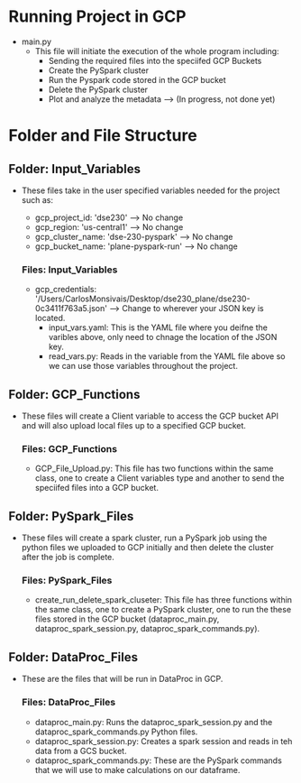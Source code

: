 # Running Project in GCP
* main.py
    * This file will initiate the execution of the whole program including:
        - Sending the required files into the speciifed GCP Buckets
        - Create the PySpark cluster
        - Run the Pyspark code stored in the GCP bucket
        - Delete the PySpark cluster
        - Plot and analyze the metadata --> (In progress, not done yet)

# Folder and File Structure
## Folder: Input_Variables
* These files take in the user specified variables needed for the project such as:
    * gcp_project_id: 'dse230' --> No change
    * gcp_region: 'us-central1' --> No change
    * gcp_cluster_name: 'dse-230-pyspark' --> No change
    * gcp_bucket_name: 'plane-pyspark-run' --> No change 

    ### Files: Input_Variables  
    * gcp_credentials: '/Users/CarlosMonsivais/Desktop/dse230_plane/dse230-0c3411f763a5.json' --> Change to wherever your JSON key is located.
        * input_vars.yaml: This is the YAML file where you deifne the varibles above, only need to chnage the location of the JSON key.
        * read_vars.py: Reads in the variable from the YAML file above so we can use those variables throughout the project.

## Folder: GCP_Functions
* These files will create a Client variable to access the GCP bucket API and will also upload local files up to a specified GCP bucket.

    ### Files: GCP_Functions
    * GCP_File_Upload.py: This file has two functions within the same class, one to create a Client variables type and another to send the speciifed files into
    a GCP bucket.

## Folder: PySpark_Files
* These files will create a spark cluster, run a PySpark job using the python files we uploaded to GCP initially and then delete the cluster after the job is complete.

    ### Files: PySpark_Files
    * create_run_delete_spark_cluseter: This file has three functions within the same class, one to create a PySpark cluster, one to run the these files stored in the GCP bucket (dataproc_main.py, dataproc_spark_session.py, dataproc_spark_commands.py).

## Folder: DataProc_Files
* These are the files that will be run in DataProc in GCP.

    ### Files: DataProc_Files
    * dataproc_main.py: Runs the dataproc_spark_session.py and the dataproc_spark_commands.py Python files.
    * dataproc_spark_session.py: Creates a spark session and reads in teh data from a GCS bucket.
    * dataproc_spark_commands.py: These are the PySpark commands that we will use to make calculations on our dataframe.


